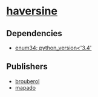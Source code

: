 # [haversine](https://pypi.org/project/haversine)

## Dependencies
- [enum34; python_version<'3.4'](packages/e/enum34.md)



## Publishers
- [brouberol](https://pypi.org/user/brouberol)
- [mapado](https://pypi.org/user/mapado)

